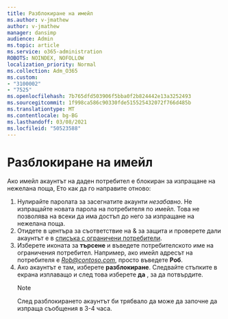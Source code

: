 ```yaml
---
title: Разблокиране на имейл
ms.author: v-jmathew
author: v-jmathew
manager: dansimp
audience: Admin
ms.topic: article
ms.service: o365-administration
ROBOTS: NOINDEX, NOFOLLOW
localization_priority: Normal
ms.collection: Adm_O365
ms.custom:
- "3100002"
- "7525"
ms.openlocfilehash: 7b765dfd503906f5bba0f2b824442e13a3252493
ms.sourcegitcommit: 1f998ca586c90330fde515525432072f766d485b
ms.translationtype: MT
ms.contentlocale: bg-BG
ms.lasthandoff: 03/08/2021
ms.locfileid: "50523588"
---
```

# <a name="unblock-email"></a>Разблокиране на имейл

Ако имейл акаунтът на даден потребител е блокиран за изпращане на нежелана поща, Ето как да го направите отново:

1. Нулирайте паролата за засегнатите акаунти *незабавно*. Не изпращайте новата парола на потребителя по имейл. Това не позволява на всеки да има достъп до него за изпращане на нежелана поща.
2. Отидете в центъра за съответствие на & за защита и проверете дали акаунтът е в [списъка с ограничени потребители](https://protection.office.com/#/restrictedusers).
3. Изберете иконата за **търсене** и въведете потребителското име на ограничения потребител. Например, ако имейл адресът на потребителя е *Rob@contoso.com*, просто въведете **Роб**.
4. Ако акаунтът е там, изберете **разблокиране**. Следвайте стъпките в екрана изплаващо и след това изберете **да** , за да потвърдите.  
    > [!NOTE]
    > След разблокирането акаунтът би трябвало да може да започне да изпраща съобщения в 3-4 часа.
